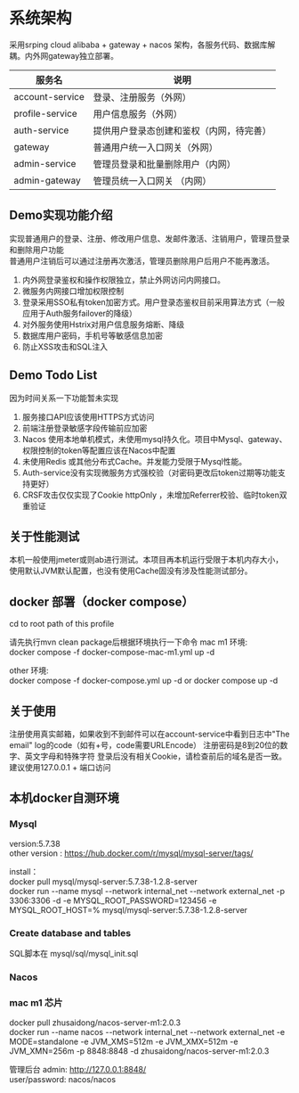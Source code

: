 # 系统架构

采用srping cloud alibaba + gateway + nacos 架构，各服务代码、数据库解耦。内外网gateway独立部署。  

| 服务名          | 说明                        |
| --------------- | --------------------------- |
| account-service | 登录、注册服务（外网）             |
| profile-service | 用户信息服务（外网）                |
| auth-service    | 提供用户登录态创建和鉴权（内网，待完善） |
| gateway    | 普通用户统一入口网关（外网） |
| admin-service    | 管理员登录和批量删除用户（内网） |__
| admin-gateway    | 管理员统一入口网关 （内网）|

## Demo实现功能介绍

实现普通用户的登录、注册、修改用户信息、发邮件激活、注销用户，管理员登录和删除用户功能  
普通用户注销后可以通过注册再次激活，管理员删除用户后用户不能再激活。
1. 内外网登录鉴权和操作权限独立，禁止外网访问内网接口。
2. 微服务内网接口增加权限控制
3. 登录采用SSO私有token加密方式。用户登录态鉴权目前采用算法方式（一般应用于Auth服务failover的降级）
4. 对外服务使用Hstrix对用户信息服务熔断、降级
5. 数据库用户密码，手机号等敏感信息加密
6. 防止XSS攻击和SQL注入

## Demo Todo List

因为时间关系一下功能暂未实现  
1. 服务接口API应该使用HTTPS方式访问  
2. 前端注册登录敏感字段传输前应加密
3. Nacos 使用本地单机模式，未使用mysql持久化。项目中Mysql、gateway、权限控制的token等配置应该在Nacos中配置
4. 未使用Redis 或其他分布式Cache。并发能力受限于Mysql性能。
5. Auth-service没有实现微服务方式强校验（对密码更改后token过期等功能支持更好）
6. CRSF攻击仅仅实现了Cookie httpOnly ，未增加Referrer校验、临时token双重验证

## 关于性能测试

本机一般使用jmeter或则ab进行测试。本项目再本机运行受限于本机内存大小，使用默认JVM默认配置，也没有使用Cache固没有涉及性能测试部分。  

## docker 部署（docker compose）
cd to root path of this profile  

请先执行mvn clean package后根据环境执行一下命令
mac m1 环境:    
docker compose -f docker-compose-mac-m1.yml  up -d  

other 环境:  
docker compose -f docker-compose.yml up -d   or   docker compose up -d

## 关于使用
注册使用真实邮箱，如果收到不到邮件可以在account-service中看到日志中"The email" log的code（如有+号，code需要URLEncode）
注册密码是8到20位的数字、英文字母和特殊字符
登录后没有相关Cookie，请检查前后的域名是否一致。建议使用127.0.0.1 + 端口访问 


## 本机docker自测环境

### Mysql

version:5.7.38    
other version : https://hub.docker.com/r/mysql/mysql-server/tags/    

install：  
docker pull mysql/mysql-server:5.7.38-1.2.8-server  
docker run --name mysql  --network internal_net --network external_net -p 3306:3306 -d -e MYSQL_ROOT_PASSWORD=123456 -e MYSQL_ROOT_HOST=% mysql/mysql-server:5.7.38-1.2.8-server  

### Create database and tables
SQL脚本在 mysql/sql/mysql_init.sql

### Nacos

### mac m1 芯片

docker pull zhusaidong/nacos-server-m1:2.0.3  
docker run --name nacos --network internal_net --network external_net -e MODE=standalone -e JVM_XMS=512m -e JVM_XMX=512m -e JVM_XMN=256m -p 8848:8848 -d zhusaidong/nacos-server-m1:2.0.3  

管理后台
admin: http://127.0.0.1:8848/    
user/password: nacos/nacos   




